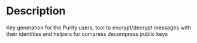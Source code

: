 # Description
Key generation for the Purity users, tool to encrypt/decrypt messages with their identities and helpers for compress decompress public keys
